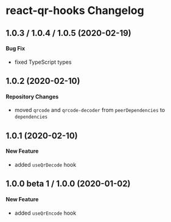 # react-qr-hooks Changelog

## 1.0.3 / 1.0.4 / 1.0.5 (2020-02-19)
#### Bug Fix
- fixed TypeScript types

## 1.0.2 (2020-02-10)
#### Repository Changes
- moved `qrcode` and `qrcode-decoder` from `peerDependencies` to `dependencies`

## 1.0.1 (2020-02-10)
#### New Feature
- added `useQrDecode` hook

## 1.0.0 beta 1 / 1.0.0 (2020-01-02)
#### New Feature
- added `useQrEncode` hook
